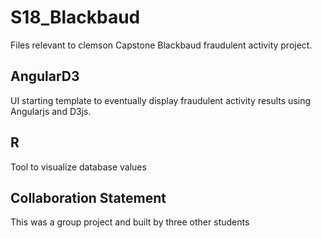 # S18_Blackbaud

Files relevant to clemson Capstone Blackbaud fraudulent activity project. 

## AngularD3

UI starting template to eventually display fraudulent activity results using Angularjs and D3js.

## R

Tool to visualize database values

## Collaboration Statement
This was a group project and built by three other students 

